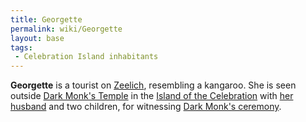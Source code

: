 ```yaml
---
title: Georgette
permalink: wiki/Georgette
layout: base
tags:
 - Celebration Island inhabitants
---
```


**Georgette** is a tourist on [Zeelich](Zeelich "wikilink"), resembling
a kangaroo. She is seen outside [Dark Monk's
Temple](Dark_Monk's_Temple "wikilink") in the [Island of the
Celebration](Island_of_the_Celebration "wikilink") with [her
husband](Georgette's_husband "wikilink") and two children, for
witnessing [Dark Monk's ceremony](Dark_Monk's_ceremony "wikilink").
